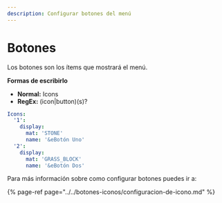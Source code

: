 ```yaml
---
description: Configurar botones del menú
---
```


# Botones

Los botones son los ítems que mostrará el menú.

**Formas de escribirlo**

* **Normal:** Icons
* **RegEx:** \(icon\|button\)\(s\)?

```yaml
Icons:
  '1':
    display:
      mat: 'STONE'
      name: '&eBotón Uno'
  '2':
    display:
      mat: 'GRASS_BLOCK'
      name: '&eBotón Dos'
```

Para más información sobre como configurar botones puedes ir a:

{% page-ref page="../../botones-iconos/configuracion-de-icono.md" %}

